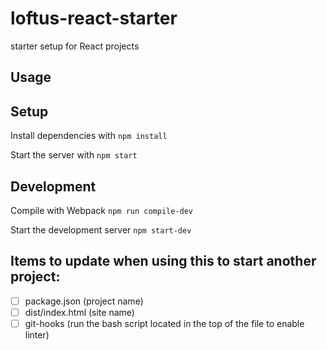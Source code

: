 # loftus-react-starter
starter setup for React projects

Usage
---
Setup
---
Install dependencies with
```npm install```

Start the server with
```npm start```

Development
---
Compile with Webpack
```npm run compile-dev```

Start the development server
```npm start-dev```

Items to update when using this to start another project:
---
- [ ] package.json (project name)
- [ ] dist/index.html (site name)
- [ ] git-hooks (run the bash script located in the top of the file to enable linter)